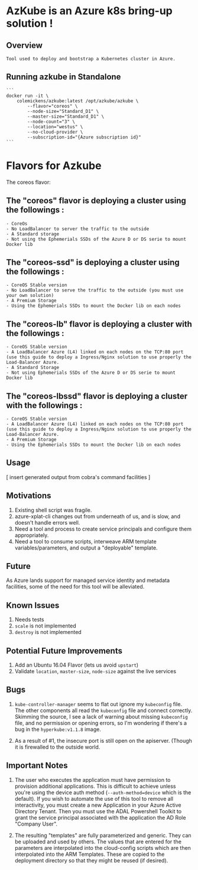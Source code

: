 # AzKube is an Azure k8s bring-up solution !

## Overview

	Tool used to deploy and bootstrap a Kubernetes cluster in Azure.


## Running azkube in Standalone

	```
	docker run -it \
		colemickens/azkube:latest /opt/azkube/azkube \
			--flavor="coreos" \
			--node-size="Standard_D1" \
			--master-size="Standard_D1" \
			--node-count="3" \
			--location="westus" \
			--no-cloud-provider \ 
			--subscription-id="{Azure subscription id}"
	```

# Flavors for Azkube

The coreos flavor: 

## The "coreos" flavor is deploying a cluster using the followings :
	- CoreOs
	- No LoadBalancer to server the traffic to the outside
	- A Standard storage
	- Not using the Ephemerials SSDs of the Azure D or DS serie to mount Docker lib

## The "coreos-ssd" is deploying a cluster using the followings :
	- CoreOS Stable version
	- No LoadBalancer to serve the traffic to the outside (you must use your own solution)
	- A Premium Storage
	- Using the Ephemerials SSDs to mount the Docker lib on each nodes

## The "coreos-lb" flavor is deploying a cluster with the followings : 
	- CoreOS Stable version
	- A LoadBalancer Azure (L4) linked on each nodes on the TCP:80 port (use this guide to deploy a Ingress/Nginx solution to use properly the Load-Balancer Azure.
	- A Standard Storage
	- Not using Ephemerials SSDs of the Azure D or DS serie to mount Docker lib

## The "coreos-lbssd" flavor is deploying a cluster with the followings : 
	- CoreOS Stable version
	- A LoadBalancer Azure (L4) linked on each nodes on the TCP:80 port (use this guide to deploy a Ingress/Nginx solution to use properly the Load-Balancer Azure.
	- A Premium Storage
	- Using the Ephemerials SSDs to mount the Docker lib on each nodes


## Usage

[ insert generated output from cobra's command facilities ]


## Motivations
1. Existing shell script was fragile.
2. azure-xplat-cli changes out from underneath of us, and is slow, and doesn't handle errors well.
3. Need a tool and process to create service principals and configure them appropriately.
4. Need a tool to consume scripts, interweave ARM template variables/parameters, and
   output a "deployable" template.

## Future

As Azure lands support for managed service identity and metadata facilities, some of the need for this tool will be alleviated.

## Known Issues
1. Needs tests
2. `scale` is not implemented
3. `destroy` is not implemented


## Potential Future Improvements
1. Add an Ubuntu 16.04 Flavor (lets us avoid `upstart`)
2. Validate `location`, `master-size`, `node-size` against the live services


## Bugs
1. `kube-controller-manager` seems to flat out ignore my `kubeconfig` file.
   The other components all read the `kubeconfig` file and connect correctly.
   Skimming the source, I see a lack of warning about missing `kubeconfig` file,
   and no permission or opening errors, so I'm wondering if there's a bug in the
   `hyperkube:v1.1.8` image.

2. As a result of #1, the insecure port is still open on the apiserver. (Though
   it is firewalled to the outside world.

## Important Notes
1. The user who executes the application must have permission to provision
   additional applications. This is difficult to achieve unless you're using
   the device auth method (`--auth-method=device` which is the default). If you
   wish to automate the use of this tool to remove all interactivity, you must create
   a new Application in your Azure Active Directory Tenant. Then you must use the ADAL
   Powershell Toolkit to grant the service principal associated with the application
   the AD Role "Company User".

2. The resulting "templates" are fully parameterized and generic. They can be uploaded
   and used by others. The values that are entered for the parameters are interpolated
   into the cloud-config scripts which are then interpolated into the ARM Templates.
   These are copied to the deployment directory so that they might be reused (if desired).
